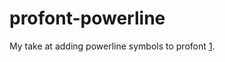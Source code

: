 # profont-powerline
My take at adding powerline symbols to profont [1].


[1]: https://tobiasjung.name/profont/
